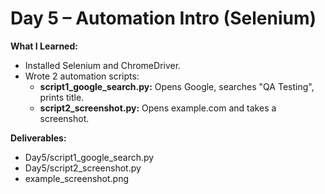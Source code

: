 # Day 5 – Automation Intro (Selenium)

**What I Learned:**
- Installed Selenium and ChromeDriver.
- Wrote 2 automation scripts:
  - **script1_google_search.py:** Opens Google, searches "QA Testing", prints title.
  - **script2_screenshot.py:** Opens example.com and takes a screenshot.

**Deliverables:**
- Day5/script1_google_search.py
- Day5/script2_screenshot.py
- example_screenshot.png
